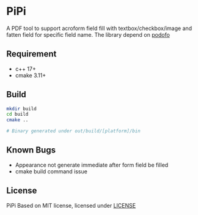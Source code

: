 # PiPi

A PDF tool to support acroform field fill with textbox/checkbox/image and fatten field for specific field name. The library depend on [podofo](https://github.com/podofo/podofo)

## Requirement

- c++ 17+
- cmake 3.11+

## Build

```bash
mkdir build
cd build
cmake ..

# Binary generated under out/build/[platform]/bin
```

## Known Bugs

- Appearance not generate immediate after form field be filled
- cmake build command issue

## License

PiPi Based on MIT license, licensed under [LICENSE](LICENSE)
